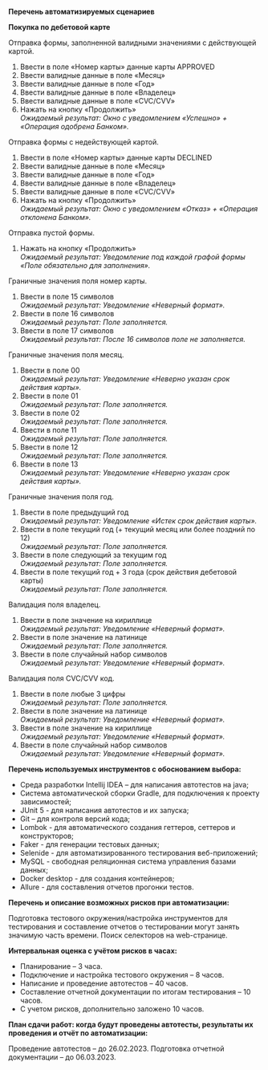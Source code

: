 **Перечень автоматизируемых сценариев**

**Покупка по дебетовой карте**

Отправка формы, заполненной валидными значениями с действующей картой.
1. Ввести в поле «Номер карты» данные карты APPROVED
2. Ввести валидные данные в поле «Месяц» 
3. Ввести валидные данные в поле «Год»
3. Ввести валидные данные в поле «Владелец»
4. Ввести валидные данные в поле «CVC/CVV»
5. Нажать на кнопку «Продолжить»
<br/>*Ожидаемый результат: Окно с уведомлением «Успешно» + «Операция одобрена Банком».*</br>

Отправка формы с недействующей картой.
1. Ввести в поле «Номер карты» данные карты DECLINED
2. Ввести валидные данные в поле «Месяц» 
3. Ввести валидные данные в поле «Год»
3. Ввести валидные данные в поле «Владелец»
4. Ввести валидные данные в поле «CVC/CVV»
5. Нажать на кнопку «Продолжить»
<br/>*Ожидаемый результат: Окно с уведомлением «Отказ» + «Операция отклонена Банком».*</br>

Отправка пустой формы.
1. Нажать на кнопку «Продолжить»
<br/>*Ожидаемый результат: Уведомление под каждой графой формы «Поле обязательно для заполнения».*</br>

Граничные значения поля номер карты.
1. Ввести в поле 15 символов
<br/>*Ожидаемый результат: Уведомление «Неверный формат».*</br>
2. Ввести в поле 16 символов
<br/>*Ожидаемый результат: Поле заполняется.*</br>
3. Ввести в поле 17 символов
<br/>*Ожидаемый результат: После 16 символов поле не заполняется.*</br>

Граничные значения поля месяц. 
1. Ввести в поле 00
<br/>*Ожидаемый результат: Уведомление «Неверно указан срок действия карты».*</br>
2. Ввести в поле 01
<br/>*Ожидаемый результат: Поле заполняется.*</br>
3. Ввести в поле 02
<br/>*Ожидаемый результат: Поле заполняется.*</br>
4. Ввести в поле 11
<br/>*Ожидаемый результат: Поле заполняется.*</br>
5. Ввести в поле 12
<br/>*Ожидаемый результат: Поле заполняется.*</br>
6. Ввести в поле 13
<br/>*Ожидаемый результат: Уведомление «Неверно указан срок действия карты».*</br>

Граничные значения поля год.
1. Ввести в поле предыдущий год
<br/>*Ожидаемый результат: Уведомление «Истек срок действия карты».*</br>
2. Ввести в поле текущий год (+ текущий месяц или более поздний по 12)
<br/>*Ожидаемый результат: Поле заполняется.*</br>
3. Ввести в поле следующий за текущим год
<br/>*Ожидаемый результат: Поле заполняется.*</br>
4. Ввести в поле текущий год + 3 года (срок действия дебетовой карты)
<br/>*Ожидаемый результат: Поле заполняется.*</br>

Валидация поля владелец.
1. Ввести в поле значение на кириллице
<br/>*Ожидаемый результат: Уведомление «Неверный формат».*</br>
2. Ввести в поле значение на латинице 
<br/>*Ожидаемый результат: Поле заполняется.*</br>
3. Ввести в поле случайный набор символов
<br/>*Ожидаемый результат: Уведомление «Неверный формат».*</br>

Валидация поля CVC/CVV код.
1. Ввести в поле любые 3 цифры
<br/>*Ожидаемый результат: Поле заполняется.*</br>
2. Ввести в поле значение на латинице 
<br/>*Ожидаемый результат: Уведомление «Неверный формат».*</br>
3. Ввести в поле значение на кириллице
<br/>*Ожидаемый результат: Уведомление «Неверный формат».*</br>
4. Ввести в поле случайный набор символов
<br/>*Ожидаемый результат: Уведомление «Неверный формат».*</br>

**Перечень используемых инструментов с обоснованием выбора:**

- Среда разработки Intellij IDEA – для написания автотестов на java;
- Система автоматической сборки Gradle, для подключения к проекту зависимостей;
- JUnit 5 - для написания автотестов и их запуска;
- Git – для контроля версий кода;
- Lombok - для автоматического создания геттеров, сеттеров и конструкторов;
- Faker - для генерации тестовых данных;
- Selenide - для автоматизированного тестирования веб-приложений;
- MySQL - свободная реляционная система управления базами данных;
- Docker desktop - для создания контейнеров;
- Allure - для составления отчетов прогонки тестов.

**Перечень и описание возможных рисков при автоматизации:**

Подготовка тестового окружения/настройка инструментов для тестирования и составление отчетов о тестировании могут занять значимую часть времени.
Поиск селекторов на web-странице.

**Интервальная оценка с учётом рисков в часах:**
- Планирование – 3 часа.
- Подключение и настройка тестового окружения – 8 часов.
- Написание и проведение автотестов – 40 часов.
- Составление отчетной документации по итогам тестирования – 10 часов.
- С учетом рисков, дополнительно заложено 10 часов.

**План сдачи работ: когда будут проведены автотесты, результаты их проведения и отчёт по автоматизации:**

Проведение автотестов – до 26.02.2023.
Подготовка отчетной документации – до 06.03.2023.
